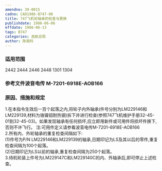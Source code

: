 ```yaml
---
amendno: 39-0015  
cadno: CAD1986-B747-08  
title: 747飞机轮轴承的检查与更换  
publishdate: 1986-06-06  
effdate: 1986-06-13  
tags: B747  
categories: 民航总局  
author: 陈南玲  
---
```

  
### 适用范围  
2442 2444 2446 2448 1301 1304  
  
<!--more-->  
### 参考文件波音电传 M-7201-6918E-AOB166  
  
### 原因、措施和规定  
1.在本指令生效后一百个起落之内,将轮子内外轴承(件号分别为LM229146和LM229139,材料为铬镍钼耐热钢)拆下并进行检查(参照747飞机维护手册32-45-01到32-45-03)。如果发现轴承有任何损坏,应立即用新件或可用件将损坏件换下,否则不许飞行。 注:可用件定义请参看波音电传M-7201-6918E-AOB166  
    2.所有内、外轮轴承的重复检查间隔如下:  
(1)件号为P/N LM229146和LM229139的轴承,日期印记为LS及其以后的零件,重复检查间隔为100个起落。  
    (2)日期印记为LS以前的轴承,重复检查间隔为250个起落。  
3.待机轮装上件号为LM229147C和LM229140C的内、外轴承后,即可停止上述检查。  
